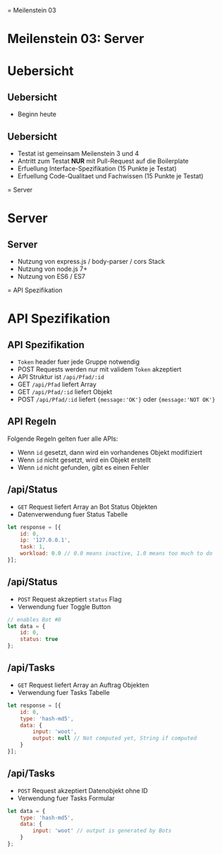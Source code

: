 
= Meilenstein 03

# Meilenstein 03: Server

# Uebersicht

## Uebersicht

- Beginn heute

## Uebersicht

- Testat ist gemeinsam Meilenstein 3 und 4
- Antritt zum Testat **NUR** mit Pull-Request auf die Boilerplate
- Erfuellung Interface-Spezifikation (15 Punkte je Testat)
- Erfuellung Code-Qualitaet und Fachwissen (15 Punkte je Testat)



= Server

# Server

## Server

- Nutzung von express.js / body-parser / cors Stack
- Nutzung von node.js 7+
- Nutzung von ES6 / ES7



= API Spezifikation

# API Spezifikation

## API Spezifikation

- `Token` header fuer jede Gruppe notwendig
- POST Requests werden nur mit validem `Token` akzeptiert
- API Struktur ist `/api/Pfad/:id`
- GET `/api/Pfad` liefert Array
- GET `/api/Pfad/:id` liefert Objekt
- POST `/api/Pfad/:id` liefert `{message:'OK'}` oder `{message:'NOT OK'}`

## API Regeln

Folgende Regeln gelten fuer alle APIs:

- Wenn `id` gesetzt, dann wird ein vorhandenes Objekt modifiziert
- Wenn `id` nicht gesetzt, wird ein Objekt erstellt
- Wenn `id` nicht gefunden, gibt es einen Fehler

## /api/Status

- `GET` Request liefert Array an Bot Status Objekten
- Datenverwendung fuer Status Tabelle

```javascript
let response = [{
	id: 0,
	ip: '127.0.0.1',
	task: 1,
	workload: 0.0 // 0.0 means inactive, 1.0 means too much to do
}];
```

## /api/Status

- `POST` Request akzeptiert `status` Flag
- Verwendung fuer Toggle Button

```javascript
// enables Bot #0
let data = {
	id: 0,
	status: true
};
```


## /api/Tasks

- `GET` Request liefert Array an Auftrag Objekten
- Verwendung fuer Tasks Tabelle

```javascript
let response = [{
	id: 0,
	type: 'hash-md5',
	data: {
		input: 'woot',
		output: null // Not computed yet, String if computed
	}
}];
```

## /api/Tasks

- `POST` Request akzeptiert Datenobjekt ohne ID
- Verwendung fuer Tasks Formular

```javascript
let data = {
	type: 'hash-md5',
	data: {
		input: 'woot' // output is generated by Bots
	}
};
```

